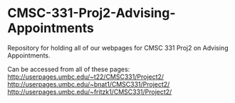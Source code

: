 # CMSC-331-Proj2-Advising-Appointments
Repository for holding all of our webpages for CMSC 331 Proj2 on Advising Appointments.

Can be accessed from all of these pages:
http://userpages.umbc.edu/~t22/CMSC331/Project2/
http://userpages.umbc.edu/~bnat1/CMSC331/Project2/
http://userpages.umbc.edu/~fritzk1/CMSC331/Project2/
